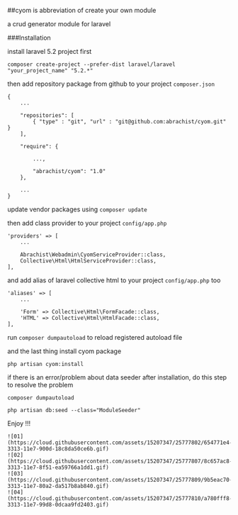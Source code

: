 ##cyom is abbreviation of create your own module

a crud generator module for laravel

###Installation

install laravel 5.2 project first

```
composer create-project --prefer-dist laravel/laravel "your_project_name" "5.2.*"
```

then add repository package from github to your project `composer.json`

```
{
    ...

    "repositories": [
        { "type" : "git", "url" : "git@github.com:abrachist/cyom.git" }
    ],

    "require": {

        ...,

        "abrachist/cyom": "1.0"
    },

    ...
}
```

update vendor packages using `composer update`

then add class provider to your project `config/app.php`

```
'providers' => [
    ...

    Abrachist\Webadmin\CyomServiceProvider::class,
    Collective\Html\HtmlServiceProvider::class,
],
```

and add alias of laravel collective html to your project `config/app.php` too

```
'aliases' => [
    ...

    'Form' => Collective\Html\FormFacade::class,
    'HTML' => Collective\Html\HtmlFacade::class,
],
```

run `composer dumpautoload` to reload registered autoload file

and the last thing install cyom package

```
php artisan cyom:install
```

if there is an error/problem about data seeder after installation, do this step to resolve the problem

```
composer dumpautoload

php artisan db:seed --class="ModuleSeeder"
```

Enjoy !!!

```
![01](https://cloud.githubusercontent.com/assets/15207347/25777802/654771e4-3313-11e7-900d-18c8da50ce6b.gif)
![02](https://cloud.githubusercontent.com/assets/15207347/25777807/8c657ac8-3313-11e7-8f51-ea59766a1dd1.gif)
![03](https://cloud.githubusercontent.com/assets/15207347/25777809/9b5eac70-3313-11e7-80a2-da517b8ab840.gif)
![04](https://cloud.githubusercontent.com/assets/15207347/25777810/a780fff8-3313-11e7-99d8-0dcaa9fd2403.gif)
```




